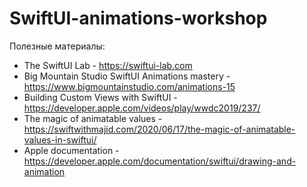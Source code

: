 # SwiftUI-animations-workshop

Полезные материалы:

- The SwiftUI Lab - https://swiftui-lab.com
- Big Mountain Studio SwiftUI Animations mastery - https://www.bigmountainstudio.com/animations-15
- Building Custom Views with SwiftUI - https://developer.apple.com/videos/play/wwdc2019/237/
- The magic of animatable values - https://swiftwithmajid.com/2020/06/17/the-magic-of-animatable-values-in-swiftui/
- Apple documentation - https://developer.apple.com/documentation/swiftui/drawing-and-animation

